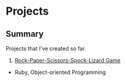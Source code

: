 # Projects

## Summary
Projects that I've created so far.

1. [Rock-Paper-Scissors-Spock-Lizard Game](https://github.com/kanamiyasato/projects/tree/97637e614e949c429258a71f9a53d50125de8142/rock-paper-scissors)
  - Ruby, Object-oriented Programming
